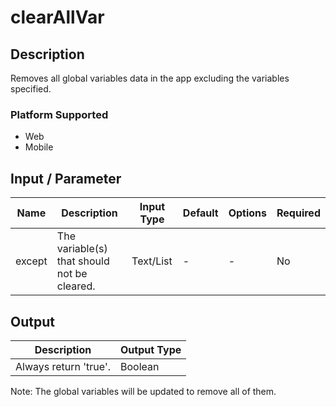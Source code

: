 # clearAllVar

## Description

Removes all global variables data in the app excluding the variables specified.

### Platform Supported

- Web
- Mobile

## Input / Parameter

| Name | Description | Input Type | Default | Options | Required |
| ------ | ------ | ------ | ------ | ------ | ------ |
| except | The variable(s) that should not be cleared. | Text/List | - | - | No |

## Output

| Description | Output Type |
| ------ | ------ |
| Always return 'true'. | Boolean |

Note: The global variables will be updated to remove all of them.